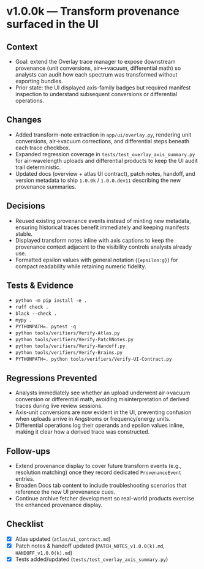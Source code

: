 # v1.0.0k — Transform provenance surfaced in the UI

## Context
- Goal: extend the Overlay trace manager to expose downstream provenance (unit conversions, air↔vacuum,
  differential math) so analysts can audit how each spectrum was transformed without exporting bundles.
- Prior state: the UI displayed axis-family badges but required manifest inspection to understand
  subsequent conversions or differential operations.

## Changes
- Added transform-note extraction in `app/ui/overlay.py`, rendering unit conversions, air→vacuum
  corrections, and differential steps beneath each trace checkbox.
- Expanded regression coverage in `tests/test_overlay_axis_summary.py` for air-wavelength uploads and
  differential products to keep the UI audit trail deterministic.
- Updated docs (overview + atlas UI contract), patch notes, handoff, and version metadata to ship
  `1.0.0k` / `1.0.0.dev11` describing the new provenance summaries.

## Decisions
- Reused existing provenance events instead of minting new metadata, ensuring historical traces benefit
  immediately and keeping manifests stable.
- Displayed transform notes inline with axis captions to keep the provenance context adjacent to the
  visibility controls analysts already use.
- Formatted epsilon values with general notation (`{epsilon:g}`) for compact readability while retaining
  numeric fidelity.

## Tests & Evidence
- `python -m pip install -e .`
- `ruff check .`
- `black --check .`
- `mypy .`
- `PYTHONPATH=. pytest -q`
- `python tools/verifiers/Verify-Atlas.py`
- `python tools/verifiers/Verify-PatchNotes.py`
- `python tools/verifiers/Verify-Handoff.py`
- `python tools/verifiers/Verify-Brains.py`
- `PYTHONPATH=. python tools/verifiers/Verify-UI-Contract.py`

## Regressions Prevented
- Analysts immediately see whether an upload underwent air→vacuum conversion or differential math,
  avoiding misinterpretation of derived traces during live review sessions.
- Axis-unit conversions are now evident in the UI, preventing confusion when uploads arrive in Angstroms
  or frequency/energy units.
- Differential operations log their operands and epsilon values inline, making it clear how a derived
  trace was constructed.

## Follow-ups
- Extend provenance display to cover future transform events (e.g., resolution matching) once they record
  dedicated `ProvenanceEvent` entries.
- Broaden Docs tab content to include troubleshooting scenarios that reference the new UI provenance
  cues.
- Continue archive fetcher development so real-world products exercise the enhanced provenance display.

## Checklist
- [x] Atlas updated (`atlas/ui_contract.md`)
- [x] Patch notes & handoff updated (`PATCH_NOTES_v1.0.0(k).md`, `HANDOFF_v1.0.0(k).md`)
- [x] Tests added/updated (`tests/test_overlay_axis_summary.py`)
